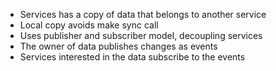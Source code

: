 
-  Services has a copy of data that belongs to another service 
- Local copy avoids make sync call 
- Uses publisher and subscriber model, decoupling services 
- The owner of data publishes changes as events 
- Services interested in the data subscribe to the events 
